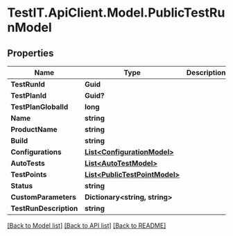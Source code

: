 # TestIT.ApiClient.Model.PublicTestRunModel

## Properties

Name | Type | Description | Notes
------------ | ------------- | ------------- | -------------
**TestRunId** | **Guid** |  | 
**TestPlanId** | **Guid?** |  | [optional] 
**TestPlanGlobalId** | **long** |  | 
**Name** | **string** |  | 
**ProductName** | **string** |  | [optional] 
**Build** | **string** |  | [optional] 
**Configurations** | [**List&lt;ConfigurationModel&gt;**](ConfigurationModel.md) |  | 
**AutoTests** | [**List&lt;AutoTestModel&gt;**](AutoTestModel.md) |  | 
**TestPoints** | [**List&lt;PublicTestPointModel&gt;**](PublicTestPointModel.md) |  | 
**Status** | **string** |  | 
**CustomParameters** | **Dictionary&lt;string, string&gt;** |  | [optional] 
**TestRunDescription** | **string** |  | [optional] 

[[Back to Model list]](../README.md#documentation-for-models) [[Back to API list]](../README.md#documentation-for-api-endpoints) [[Back to README]](../README.md)

